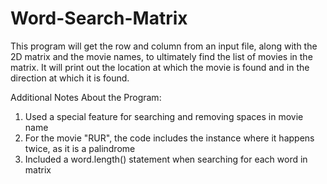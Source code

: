 # Word-Search-Matrix

This program will get the row and column from an input file, along with
the 2D matrix and the movie names, to ultimately find the list of movies
in the matrix. It will print out the location at which the movie is found and
in the direction at which it is found.

Additional Notes About the Program: 

1) Used a special feature for searching and removing spaces in movie name
2) For the movie "RUR", the code includes the instance where it happens twice, as it is a palindrome
3) Included a word.length() statement when searching for each word in matrix



